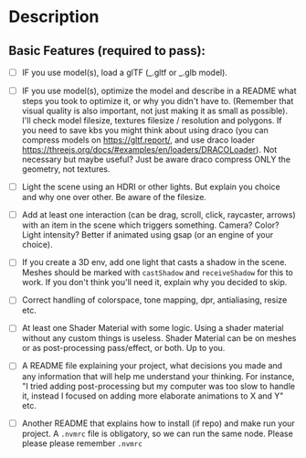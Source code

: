 # Description

## Basic Features (required to pass):

-   [ ] IF you use model(s), load a glTF (_.gltf or _.glb model).

-   [ ] IF you use model(s), optimize the model and describe in a README what steps you took to optimize it, or why you didn't have to. (Remember that visual quality is also important, not just making it as small as possible). I'll check model filesize, textures filesize / resolution and polygons. If you need to save kbs you might think about using draco (you can compress models on https://gltf.report/, and use draco loader https://threejs.org/docs/#examples/en/loaders/DRACOLoader). Not necessary but maybe useful? Just be aware draco compress ONLY the geometry, not textures.

-   [ ] Light the scene using an HDRI or other lights. But explain you choice and why one over other. Be aware of the filesize.

-   [ ] Add at least one interaction (can be drag, scroll, click, raycaster, arrows) with an item in the scene which triggers something. Camera? Color? Light intensity? Better if animated using gsap (or an engine of your choice).

-   [ ] If you create a 3D env, add one light that casts a shadow in the scene. Meshes should be marked with `castShadow` and `receiveShadow` for this to work. If you don't think you'll need it, explain why you decided to skip.

-   [ ] Correct handling of colorspace, tone mapping, dpr, antialiasing, resize etc.

-   [ ] At least one Shader Material with some logic. Using a shader material without any custom things is useless. Shader Material can be on meshes or as post-processing pass/effect, or both. Up to you.

-   [ ] A README file explaining your project, what decisions you made and any information that will help me understand your thinking. For instance, "I tried adding post-processing but my computer was too slow to handle it, instead I focused on adding more elaborate animations to X and Y" etc.

-   [ ] Another README that explains how to install (if repo) and make run your project. A `.nvmrc` file is obligatory, so we can run the same node. Please please please remember `.nvmrc`
